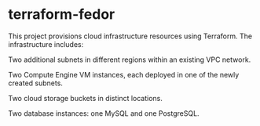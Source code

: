 # terraform-fedor 



This project provisions cloud infrastructure resources using Terraform. The infrastructure includes:

Two additional subnets in different regions within an existing VPC network.

Two Compute Engine VM instances, each deployed in one of the newly created subnets.

Two cloud storage buckets in distinct locations.

Two database instances: one MySQL and one PostgreSQL.